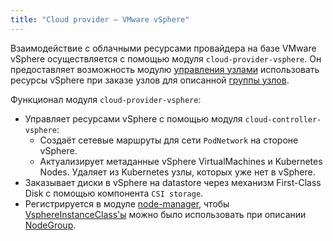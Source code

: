 ```yaml
---
title: "Cloud provider — VMware vSphere"
---
```


Взаимодействие с облачными ресурсами провайдера на базе VMware vSphere осуществляется с помощью модуля `cloud-provider-vsphere`. Он предоставляет возможность модулю [управления узлами](../../modules/040-node-manager/) использовать ресурсы vSphere при заказе узлов для описанной [группы узлов](../../modules/040-node-manager/cr.html#nodegroup).

Функционал модуля `cloud-provider-vsphere`:
- Управляет ресурсами vSphere с помощью модуля `cloud-controller-vsphere`:
    * Создаёт сетевые маршруты для сети `PodNetwork` на стороне vSphere.
    * Актуализирует метаданные vSphere VirtualMachines и Kubernetes Nodes. Удаляет из Kubernetes узлы, которых уже нет в vSphere.
- Заказывает диски в vSphere на datastore через механизм First-Class Disk с помощью компонента `CSI storage`.
- Регистрируется в модуле [node-manager](../../modules/040-node-manager/), чтобы [VsphereInstanceClass'ы](cr.html#vsphereinstanceclass) можно было использовать при описании [NodeGroup](../../modules/040-node-manager/cr.html#nodegroup).
